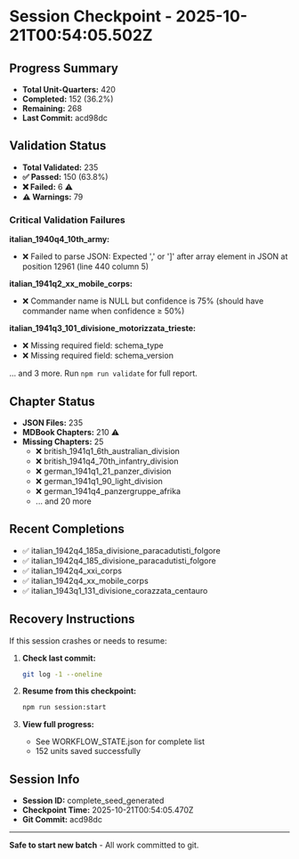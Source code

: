 # Session Checkpoint - 2025-10-21T00:54:05.502Z

## Progress Summary

- **Total Unit-Quarters:** 420
- **Completed:** 152 (36.2%)
- **Remaining:** 268
- **Last Commit:** acd98dc

## Validation Status

- **Total Validated:** 235
- **✅ Passed:** 150 (63.8%)
- **❌ Failed:** 6 ⚠️
- **⚠️ Warnings:** 79

### Critical Validation Failures

**italian_1940q4_10th_army:**
  - ❌ Failed to parse JSON: Expected ',' or ']' after array element in JSON at position 12961 (line 440 column 5)

**italian_1941q2_xx_mobile_corps:**
  - ❌ Commander name is NULL but confidence is 75% (should have commander name when confidence ≥ 50%)

**italian_1941q3_101_divisione_motorizzata_trieste:**
  - ❌ Missing required field: schema_type
  - ❌ Missing required field: schema_version

... and 3 more. Run `npm run validate` for full report.

## Chapter Status

- **JSON Files:** 235
- **MDBook Chapters:** 210 ⚠️
- **Missing Chapters:** 25
  - ❌ british_1941q1_6th_australian_division
  - ❌ british_1941q4_70th_infantry_division
  - ❌ german_1941q1_21_panzer_division
  - ❌ german_1941q1_90_light_division
  - ❌ german_1941q4_panzergruppe_afrika
  - ... and 20 more

## Recent Completions

- ✅ italian_1942q4_185a_divisione_paracadutisti_folgore
- ✅ italian_1942q4_185_divisione_paracadutisti_folgore
- ✅ italian_1942q4_xxi_corps
- ✅ italian_1942q4_xx_mobile_corps
- ✅ italian_1943q1_131_divisione_corazzata_centauro

## Recovery Instructions

If this session crashes or needs to resume:

1. **Check last commit:**
   ```bash
   git log -1 --oneline
   ```

2. **Resume from this checkpoint:**
   ```bash
   npm run session:start
   ```

3. **View full progress:**
   - See WORKFLOW_STATE.json for complete list
   - 152 units saved successfully

## Session Info

- **Session ID:** complete_seed_generated
- **Checkpoint Time:** 2025-10-21T00:54:05.470Z
- **Git Commit:** acd98dc

---

**Safe to start new batch** - All work committed to git.

